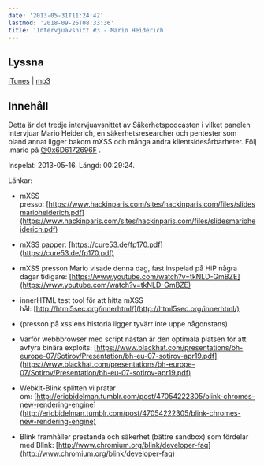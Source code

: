 ```yaml
---
date: '2013-05-31T11:24:42'
lastmod: '2018-09-26T08:33:36'
title: 'Intervjuavsnitt #3 - Mario Heiderich'
---
```

## Lyssna

[iTunes](https://itunes.apple.com/se/podcast/intervjuavsnitt-3-mario-heiderich/id576469997?i=160306249&l=en&mt=2)  \| [mp3](http://traffic.libsyn.com/sakerhetspodcasten/marioheiderich.mp3)

## Innehåll

Detta är det tredje intervjuavsnittet av Säkerhetspodcasten i vilket panelen intervjuar Mario Heiderich, en säkerhetsresearcher och pentester som bland annat ligger bakom mXSS och många andra klientsidesårbarheter. Följ .mario på [@0x6D6172696F](https://twitter.com/0x6D6172696F) .

Inspelat: 2013-05-16. Längd: 00:29:24.

Länkar:

* mXSS presso: [https://www.hackinparis.com/sites/hackinparis.com/files/slidesmarioheiderich.pdf](https://www.hackinparis.com/sites/hackinparis.com/files/slidesmarioheiderich.pdf)

* mXSS papper: [https://cure53.de/fp170.pdf](https://cure53.de/fp170.pdf)

* mXSS presson Mario visade denna dag, fast inspelad på HiP några dagar tidigare: [https://www.youtube.com/watch?v=tkNLD-GmBZE](https://www.youtube.com/watch?v=tkNLD-GmBZE)

* innerHTML test tool för att hitta mXSS hål: [http://html5sec.org/innerhtml/](http://html5sec.org/innerhtml/)

* (presson på xss\'ens historia ligger tyvärr inte uppe någonstans)

* Varför webbbrowser med script nästan är den optimala platsen för att avfyra binära exploits: [https://www.blackhat.com/presentations/bh-europe-07/Sotirov/Presentation/bh-eu-07-sotirov-apr19.pdf](https://www.blackhat.com/presentations/bh-europe-07/Sotirov/Presentation/bh-eu-07-sotirov-apr19.pdf)

* Webkit-Blink splitten vi pratar om: [http://ericbidelman.tumblr.com/post/47054222305/blink-chromes-new-rendering-engine](http://ericbidelman.tumblr.com/post/47054222305/blink-chromes-new-rendering-engine)

* Blink framhåller prestanda och säkerhet (bättre sandbox) som fördelar med Blink: [http://www.chromium.org/blink/developer-faq](http://www.chromium.org/blink/developer-faq)





